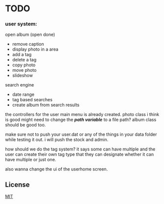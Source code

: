 # TODO
### user system:
open album (open done)
- remove caption
- display photo in a area
- add a tag
- delete a tag
- copy photo
- move photo
- slideshow
  
search engine
- date range
- tag based searches
- create album from search results

the controllers for the user main menu is already created.
photo class i think is good might need to change the *__path variable__* to a file path?
album class should be good too.

make sure not to push your user.dat or any of the things in your data folder while testing it out. i will push the stock and admin.

how should we do the tag system? it says some can have multiple and the user can create their own tag type that they can designate whether it can have multiple or just one.

also wanna change the ui of the userhome screen.


## License

[MIT](https://choosealicense.com/licenses/mit/)
